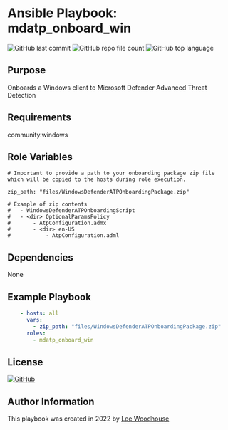 # Ansible Playbook: mdatp_onboard_win
![GitHub last commit](https://img.shields.io/github/last-commit/lpwoodhouse/mdatp_onboard_win)
![GitHub repo file count](https://img.shields.io/github/directory-file-count/lpwoodhouse/mdatp_onboard_win)
![GitHub top language](https://img.shields.io/github/languages/top/lpwoodhouse/mdatp_onboard_win)

## Purpose

Onboards a Windows client to Microsoft Defender Advanced Threat Detection

## Requirements

community.windows

## Role Variables

```shell
# Important to provide a path to your onboarding package zip file which will be copied to the hosts during role execution.

zip_path: "files/WindowsDefenderATPOnboardingPackage.zip"

# Example of zip contents
#   - WindowsDefenderATPOnboardingScript
#   - <dir> OptionalParamsPolicy
#       - AtpConfiguration.admx
#       - <dir> en-US
#           - AtpConfiguration.adml
```
## Dependencies

None

## Example Playbook
```yaml
    - hosts: all
      vars:
        - zip_path: "files/WindowsDefenderATPOnboardingPackage.zip"
      roles:
        - mdatp_onboard_win
```

## License

[![GitHub](https://img.shields.io/github/license/lpwoodhouse/mdatp_onboard_win)](LICENSE)

## Author Information

This playbook was created in 2022 by [Lee Woodhouse](https://www.leewoodhouse.com/)
